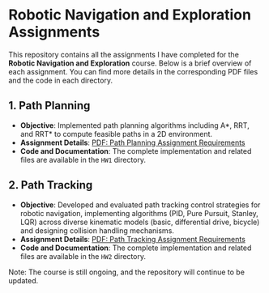 # Robotic Navigation and Exploration Assignments

This repository contains all the assignments I have completed for the **Robotic Navigation and Exploration** course. Below is a brief overview of each assignment. You can find more details in the corresponding PDF files and the code in each directory.

## 1. Path Planning
- **Objective**: Implemented path planning algorithms including A*, RRT, and RRT* to compute feasible paths in a 2D environment. 
- **Assignment Details**: [PDF: Path Planning Assignment Requirements](https://github.com/hsylin/Robotic-Navigation-and-Exploration/blob/main/HW1/HW1.pdf)
- **Code and Documentation**: The complete implementation and related files are available in the `HW1` directory.

## 2. Path Tracking
- **Objective**: Developed and evaluated path tracking control strategies for robotic navigation, implementing algorithms (PID, Pure Pursuit, Stanley, LQR) across diverse kinematic models (basic, differential drive, bicycle) and designing collision handling mechanisms.
- **Assignment Details**: [PDF: Path Tracking Assignment Requirements](https://github.com/hsylin/Robotic-Navigation-and-Exploration/blob/main/HW2/HW2.pdf)
- **Code and Documentation**: The complete implementation and related files are available in the `HW2` directory.

Note: The course is still ongoing, and the repository will continue to be updated.
